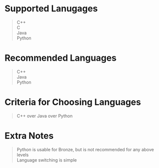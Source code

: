 # Supported Lanugages
> C++ <br>
> C <br>
> Java <br>
> Python

# Recommended Languages
> C++ <br>
> Java <br>
> Python

# Criteria for Choosing Languages
> C++ over Java over Python

# Extra Notes
> Python is usable for Bronze, but is not recommended for any above levels <br>
> Language switching is simple
